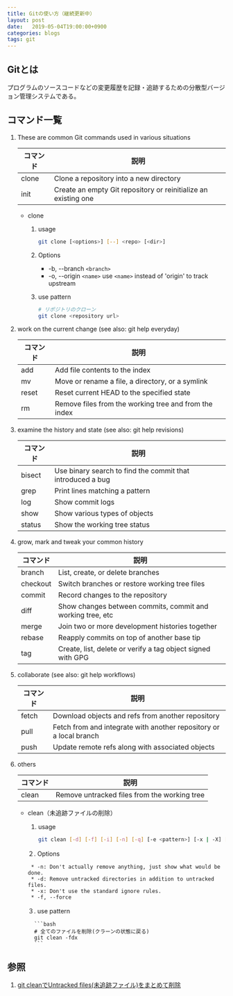 ```yaml
---
title: Gitの使い方（継続更新中）
layout: post
date:   2019-05-04T19:00:00+0900
categories: blogs
tags: git
---
```


## Gitとは

プログラムのソースコードなどの変更履歴を記録・追跡するための分散型バージョン管理システムである。

## コマンド一覧

1. These are common Git commands used in various situations

    | コマンド | 説明                                                           |
    | -------- | -------------------------------------------------------------- |
    | clone    | Clone a repository into a new directory                        |
    | init     | Create an empty Git repository or reinitialize an existing one |

    * clone

        1. usage

           ```bash
           git clone [<options>] [--] <repo> [<dir>]
           ```

        2. Options

           * -b, --branch `<branch>`
           * -o, --origin `<name>`   use `<name>` instead of 'origin' to track upstream

        3. use pattern

            ```bash
            # リポジトリのクローン
            git clone <repository url>
            ```

2. work on the current change (see also: git help everyday)

    | コマンド | 説明                                                  |
    | -------- | ----------------------------------------------------- |
    | add      | Add file contents to the index                        |
    | mv       | Move or rename a file, a directory, or a symlink      |
    | reset    | Reset current HEAD to the specified state             |
    | rm       | Remove files from the working tree and from the index |

3. examine the history and state (see also: git help revisions)

    | コマンド | 説明                                                       |
    | -------- | ---------------------------------------------------------- |
    | bisect   | Use binary search to find the commit that introduced a bug |
    | grep     | Print lines matching a pattern                             |
    | log      | Show commit logs                                           |
    | show     | Show various types of objects                              |
    | status   | Show the working tree status                               |

4. grow, mark and tweak your common history

    | コマンド | 説明                                                        |
    | -------- | ----------------------------------------------------------- |
    | branch   | List, create, or delete branches                            |
    | checkout | Switch branches or restore working tree files               |
    | commit   | Record changes to the repository                            |
    | diff     | Show changes between commits, commit and working tree, etc  |
    | merge    | Join two or more development histories together             |
    | rebase   | Reapply commits on top of another base tip                  |
    | tag      | Create, list, delete or verify a tag object signed with GPG |

5. collaborate (see also: git help workflows)

    | コマンド | 説明                                                               |
    | -------- | ------------------------------------------------------------------ |
    | fetch    | Download objects and refs from another repository                  |
    | pull     | Fetch from and integrate with another repository or a local branch |
    | push     | Update remote refs along with associated objects                   |

6. others

    | コマンド | 説明                                         |
    | -------- | -------------------------------------------- |
    | clean    | Remove untracked files from the working tree |

    * clean（未追跡ファイルの削除）

        1. usage

           ```bash
           git clean [-d] [-f] [-i] [-n] [-q] [-e <pattern>] [-x | -X] [--] <path>...
           ```

        ２. Options

           * -n: Don't actually remove anything, just show what would be done.
           * -d: Remove untracked directories in addition to untracked files.
           * -x: Don't use the standard ignore rules.
           * -f, --force

        ３. use pattern

            ```bash
            # 全てのファイルを削除(クラーンの状態に戻る)
            git clean -fdx
            ```

## 参照

1. [git cleanでUntracked files(未追跡ファイル)をまとめて削除](https://easyramble.com/how-to-use-git-clean.html)
